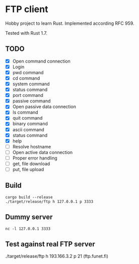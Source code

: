 # FTP client

Hobby project to learn Rust.
Implemented according RFC 959.

Tested with Rust 1.7.

## TODO

- [x] Open command connection
- [x] Login
- [x] pwd command
- [x] cd command
- [x] system command
- [x] status command
- [x] port command
- [x] passive command
- [x] Open passive data connection
- [x] ls command
- [x] quit command
- [x] binary command
- [x] ascii command
- [x] status command
- [x] help
- [ ] Resolve hostname
- [ ] Open active data connection
- [ ] Proper error handling
- [ ] get, file download
- [ ] put, file upload

## Build
```
cargo build --release
./target/release/ftp h 127.0.0.1 p 3333
```

## Dummy server
```
nc -l 127.0.0.1 3333
```

## Test against real FTP server

./target/release/ftp h 193.166.3.2 p 21 (ftp.funet.fi)
